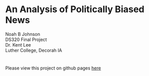 # An Analysis of Politically Biased News
Noah B Johnson<br>
DS320 Final Project<br>
Dr. Kent Lee<br>
Luther College, Decorah IA<br>
#
Please view this project on github pages [here](https://noahbjohnson.github.io/DS320)
